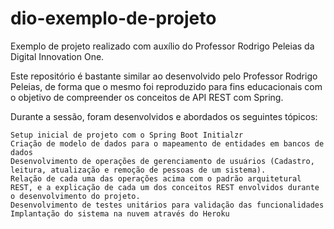 # dio-exemplo-de-projeto
Exemplo de projeto realizado com auxílio do Professor Rodrigo Peleias da Digital Innovation One.

Este repositório é bastante similar ao desenvolvido pelo Professor Rodrigo Peleias, de forma que o mesmo foi reproduzido para fins educacionais com o objetivo de compreender os conceitos de API REST com Spring.

Durante a sessão, foram desenvolvidos e abordados os seguintes tópicos:

    Setup inicial de projeto com o Spring Boot Initialzr
    Criação de modelo de dados para o mapeamento de entidades em bancos de dados
    Desenvolvimento de operações de gerenciamento de usuários (Cadastro, leitura, atualização e remoção de pessoas de um sistema).
    Relação de cada uma das operações acima com o padrão arquitetural REST, e a explicação de cada um dos conceitos REST envolvidos durante o desenvolvimento do projeto.
    Desenvolvimento de testes unitários para validação das funcionalidades
    Implantação do sistema na nuvem através do Heroku

